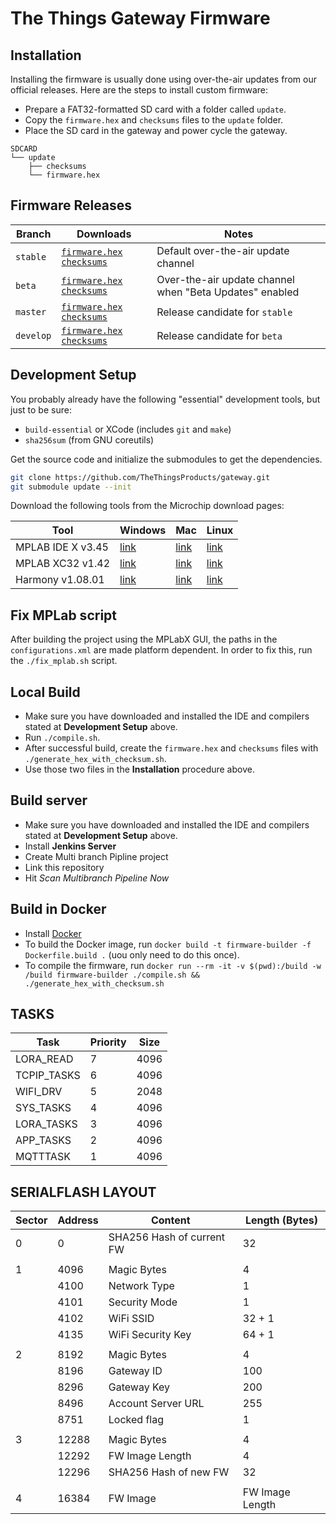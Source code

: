 # The Things Gateway Firmware

## Installation

Installing the firmware is usually done using over-the-air updates from our official releases. Here are the steps to install custom firmware:

- Prepare a FAT32-formatted SD card with a folder called `update`.
- Copy the `firmware.hex` and `checksums` files to the `update` folder.
- Place the SD card in the gateway and power cycle the gateway.

```
SDCARD
└── update
    ├── checksums
    └── firmware.hex
```

## Firmware Releases

| **Branch** | **Downloads** | **Notes** |
| ---------- | ------------- | --------- |
| `stable`   | [`firmware.hex`](https://thethingsproducts.azureedge.net/the-things-gateway/v1/stable/firmware.hex) [`checksums`](https://thethingsproducts.azureedge.net/the-things-gateway/v1/stable/checksums) | Default over-the-air update channel |
| `beta`     | [`firmware.hex`](https://thethingsproducts.azureedge.net/the-things-gateway/v1/beta/firmware.hex) [`checksums`](https://thethingsproducts.azureedge.net/the-things-gateway/v1/beta/checksums) | Over-the-air update channel when "Beta Updates" enabled |
| `master`   | [`firmware.hex`](https://thethingsproducts.azureedge.net/the-things-gateway/v1/master/firmware.hex) [`checksums`](https://thethingsproducts.azureedge.net/the-things-gateway/v1/master/checksums) | Release candidate for `stable` |
| `develop`  | [`firmware.hex`](https://thethingsproducts.azureedge.net/the-things-gateway/v1/develop/firmware.hex) [`checksums`](https://thethingsproducts.azureedge.net/the-things-gateway/v1/develop/checksums) | Release candidate for `beta` |

## Development Setup

You probably already have the following "essential" development tools, but just to be sure:

- `build-essential` or XCode (includes `git` and `make`)
- `sha256sum` (from GNU coreutils)

Get the source code and initialize the submodules to get the dependencies.

```sh
git clone https://github.com/TheThingsProducts/gateway.git
git submodule update --init
```

Download the following tools from the Microchip download pages:

| Tool | Windows | Mac | Linux | 
|--------|---------|---------------------------|-----------------|
| MPLAB IDE X v3.45|  [link](http://ww1.microchip.com/downloads/en/DeviceDoc/MPLABX-v3.45-windows-installer.exe)|  [link](http://ww1.microchip.com/downloads/en/DeviceDoc/MPLABX-v3.45-osx-installer.dmg)|[link](http://ww1.microchip.com/downloads/en/DeviceDoc/MPLABX-v3.45-linux-installer.tar)|
| MPLAB XC32 v1.42 | [link](http://ww1.microchip.com/downloads/en/DeviceDoc/xc32-v1.42-full-install-windows-installer.exe)| [link](http://ww1.microchip.com/downloads/en/DeviceDoc/xc32-v1.42-full-install-osx-installer.dmg)| [link](http://ww1.microchip.com/downloads/en/DeviceDoc/xc32-v1.42-full-install-linux-installer.run)|
| Harmony v1.08.01| [link](http://ww1.microchip.com/downloads/en/DeviceDoc/harmony_v1_08_01_windows_installer.exe)| [link](http://ww1.microchip.com/downloads/en/DeviceDoc/harmony_v1_08_01_osx_installer.dmg)| [link](http://ww1.microchip.com/downloads/en/DeviceDoc/harmony_v1_08_01_linux_installer.run)|

## Fix MPLab script

After building the project using the MPLabX GUI, the paths in the `configurations.xml` are made platform dependent. In order to fix this, run the `./fix_mplab.sh` script.

## Local Build

- Make sure you have downloaded and installed the IDE and compilers stated at **Development Setup** above.
- Run `./compile.sh`.
- After successful build, create the `firmware.hex` and `checksums` files with `./generate_hex_with_checksum.sh`.
- Use those two files in the **Installation** procedure above.

## Build server

- Make sure you have downloaded and installed the IDE and compilers stated at **Development Setup** above.
- Install **Jenkins Server**
- Create Multi branch Pipline project
- Link this repository
- Hit *Scan Multibranch Pipeline Now*

## Build in Docker

- Install [Docker](https://www.docker.com/community-edition#/download)
- To build the Docker image, run `docker build -t firmware-builder -f Dockerfile.build .` (uou only need to do this once).
- To compile the firmware, run `docker run --rm -it -v $(pwd):/build -w /build firmware-builder ./compile.sh && ./generate_hex_with_checksum.sh`

## TASKS

| Task        | Priority | Size |
|-------------|----------|------|
| LORA_READ   | 7        | 4096 |
| TCPIP_TASKS | 6        | 4096 |
| WIFI_DRV    | 5        | 2048 |
| SYS_TASKS   | 4        | 4096 |
| LORA_TASKS  | 3        | 4096 |
| APP_TASKS   | 2        | 4096 |
| MQTTTASK    | 1        | 4096 |

## SERIALFLASH LAYOUT

| Sector | Address | Content                   | Length (Bytes)  |
|--------|---------|---------------------------|-----------------|
| 0      | 0       | SHA256 Hash of current FW | 32              |
|        |         |                           |                 |
| 1      | 4096    | Magic Bytes               | 4               |
|        | 4100    | Network Type              | 1               |
|        | 4101    | Security Mode             | 1               |
|        | 4102    | WiFi SSID                 | 32 + 1          |
|        | 4135    | WiFi Security Key         | 64 + 1          |
|        |         |                           |                 |
| 2      | 8192    | Magic Bytes               | 4               |
|        | 8196    | Gateway ID                | 100             |
|        | 8296    | Gateway Key               | 200             |
|        | 8496    | Account Server URL        | 255             |
|        | 8751    | Locked flag               | 1               |
|        |         |                           |                 |
| 3      | 12288   | Magic Bytes               | 4               |
|        | 12292   | FW Image Length           | 4               |
|        | 12296   | SHA256 Hash of new FW     | 32              |
|        |         |                           |                 |
| 4      | 16384   | FW Image                  | FW Image Length |
